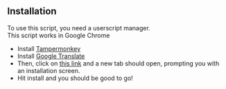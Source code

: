 ## Installation
To use this script, you need a userscript manager.<br>
This script works in Google Chrome

- Install [Tampermonkey](https://chrome.google.com/webstore/detail/tampermonkey/dhdgffkkebhmkfjojejmpbldmpobfkfo) 
- Install [Google Translate](https://chrome.google.com/webstore/detail/google-translate/aapbdbdomjkkjkaonfhkkikfgjllcleb) 
- Then, click on [this link](https://github.com/akanesign/trueachivement/raw/main/true_achievements_without_hiding.user.js) and a new tab should open, prompting you with an installation screen.
- Hit install and you should be good to go!
